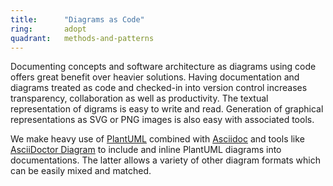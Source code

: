 ```yaml
---
title:      "Diagrams as Code"
ring:       adopt
quadrant:   methods-and-patterns
---
```


Documenting concepts and software architecture as diagrams using code offers great benefit over heavier solutions.
Having documentation and diagrams treated as code and checked-in into version control increases transparency, collaboration as well as productivity.
The textual representation of digrams is easy to write and read. Generation of graphical representations as SVG or PNG images is also easy with associated tools.

We make heavy use of [PlantUML](/tools/plant-uml.html) combined with [Asciidoc](/tools/asciidoc.html) and tools 
like [AsciiDoctor Diagram](https://asciidoctor.org/docs/asciidoctor-diagram/) to include and inline PlantUML diagrams into documentations.
The latter allows a variety of other diagram formats which can be easily mixed and matched.
